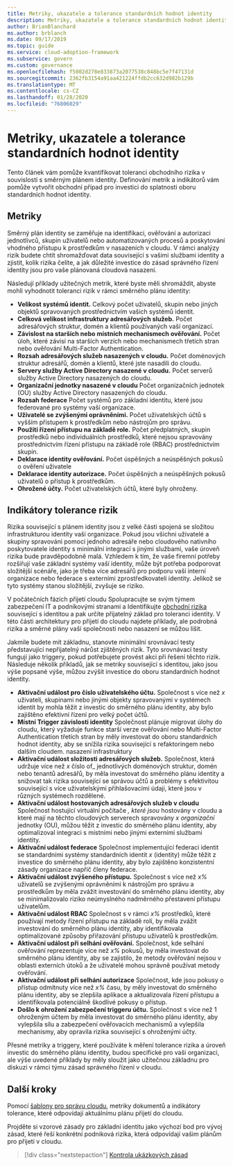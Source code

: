 ```yaml
---
title: Metriky, ukazatele a tolerance standardních hodnot identity
description: Metriky, ukazatele a tolerance standardních hodnot identity
author: BrianBlanchard
ms.author: brblanch
ms.date: 09/17/2019
ms.topic: guide
ms.service: cloud-adoption-framework
ms.subservice: govern
ms.custom: governance
ms.openlocfilehash: f5002d278e833873a2077538c848bc5e7f47131d
ms.sourcegitcommit: 2362fb3154a91aa421224ffdb2cc632d982b129b
ms.translationtype: MT
ms.contentlocale: cs-CZ
ms.lasthandoff: 01/28/2020
ms.locfileid: "76806029"
---
```

# <a name="identity-baseline-metrics-indicators-and-risk-tolerance"></a>Metriky, ukazatele a tolerance standardních hodnot identity

Tento článek vám pomůže kvantifikovat toleranci obchodního rizika v souvislosti s směrným plánem identity. Definování metrik a indikátorů vám pomůže vytvořit obchodní případ pro investici do splatnosti oboru standardních hodnot identity.

## <a name="metrics"></a>Metriky

Směrný plán identity se zaměřuje na identifikaci, ověřování a autorizaci jednotlivců, skupin uživatelů nebo automatizovaných procesů a poskytování vhodného přístupu k prostředkům v nasazeních v cloudu. V rámci analýzy rizik budete chtít shromažďovat data související s vašimi službami identity a zjistit, kolik rizika čelíte, a jak důležité investice do zásad správného řízení identity jsou pro vaše plánovaná cloudová nasazení.

Následují příklady užitečných metrik, které byste měli shromáždit, abyste mohli vyhodnotit toleranci rizik v rámci směrného plánu identity:

- **Velikost systémů identit.** Celkový počet uživatelů, skupin nebo jiných objektů spravovaných prostřednictvím vašich systémů identit.
- **Celková velikost infrastruktury adresářových služeb.** Počet adresářových struktur, domén a klientů používaných vaší organizací.
- **Závislost na starších nebo místních mechanismech ověřování.** Počet úloh, které závisí na starších verzích nebo mechanismech třetích stran nebo ověřování Multi-Factor Authentication.
- **Rozsah adresářových služeb nasazených v cloudu.** Počet doménových struktur adresářů, domén a klientů, které jste nasadili do cloudu.
- **Servery služby Active Directory nasazené v cloudu.** Počet serverů služby Active Directory nasazených do cloudu.
- **Organizační jednotky nasazené v cloudu** Počet organizačních jednotek (OU) služby Active Directory nasazených do cloudu.
- **Rozsah federace** Počet systémů pro základní identitu, které jsou federované pro systémy vaší organizace.
- **Uživatelé se zvýšenými oprávněními.** Počet uživatelských účtů s vyšším přístupem k prostředkům nebo nástrojům pro správu.
- **Použití řízení přístupu na základě role.** Počet předplatných, skupin prostředků nebo individuálních prostředků, které nejsou spravovány prostřednictvím řízení přístupu na základě role (RBAC) prostřednictvím skupin.
- **Deklarace identity ověřování.** Počet úspěšných a neúspěšných pokusů o ověření uživatele
- **Deklarace identity autorizace.** Počet úspěšných a neúspěšných pokusů uživatelů o přístup k prostředkům.
- **Ohrožené účty.** Počet uživatelských účtů, které byly ohroženy.

## <a name="risk-tolerance-indicators"></a>Indikátory tolerance rizik

Rizika související s plánem identity jsou z velké části spojená se složitou infrastrukturou identity vaší organizace. Pokud jsou všichni uživatelé a skupiny spravováni pomocí jednoho adresáře nebo cloudového nativního poskytovatele identity s minimální integrací s jinými službami, vaše úroveň rizika bude pravděpodobně malá. Vzhledem k tím, že vaše firemní potřeby rozšiřují vaše základní systémy vaší identity, může být potřeba podporovat složitější scénáře, jako je třeba více adresářů pro podporu vaší interní organizace nebo federace s externími zprostředkovateli identity. Jelikož se tyto systémy stanou složitější, zvyšuje se riziko.

V počátečních fázích přijetí cloudu Spolupracujte se svým týmem zabezpečení IT a podnikovými stranami a Identifikujte [obchodní rizika](./business-risks.md) související s identitou a pak určíte přijatelný základ pro toleranci identity. V této části architektury pro přijetí do cloudu najdete příklady, ale podrobná rizika a směrné plány vaší společnosti nebo nasazení se můžou lišit.

Jakmile budete mít základnu, stanovte minimální srovnávací testy představující nepřijatelný nárůst zjištěných rizik. Tyto srovnávací testy fungují jako triggery, pokud potřebujete provést akci při řešení těchto rizik. Následuje několik příkladů, jak se metriky související s identitou, jako jsou výše popsané výše, můžou zvýšit investice do oboru standardních hodnot identity.

- **Aktivační událost pro číslo uživatelského účtu.** Společnost s více než _x_ uživateli, skupinami nebo jinými objekty spravovanými v systémech identit by mohla těžit z investic do směrného plánu identity, aby bylo zajištěno efektivní řízení pro velký počet účtů.
- **Místní Trigger závislosti identity** Společnost plánuje migrovat úlohy do cloudu, který vyžaduje funkce starší verze ověřování nebo Multi-Factor Authentication třetích stran by měly investovat do oboru standardních hodnot identity, aby se snížila rizika související s refaktoringem nebo dalším cloudem. nasazení infrastruktury
- **Aktivační událost složitosti adresářových služeb.** Společnost, která udržuje více než _x_ číslo of_ jednotlivých doménových struktur, domén nebo tenantů adresářů, by měla investovat do směrného plánu identity a snižovat tak rizika související se správou účtů a problémy s efektivitou související s více uživatelskými přihlašovacími údaji, které jsou v různých systémech rozdělené.
- **Aktivační událost hostovaných adresářových služeb v cloudu** Společnost hostující virtuální počítače _, které jsou_ hostovány v cloudu a které mají na těchto cloudových serverech spravovány _x organizační_ jednotky (OU), můžou těžit z investic do směrného plánu identity, aby optimalizoval integraci s místními nebo jinými externími službami identity.
- **Aktivační událost federace** Společnost implementující federaci identit se standardními systémy standardních identit _x_ (identity) může těžit z investice do směrného plánu identity, aby bylo zajištěno konzistentní zásady organizace napříč členy federace.
- **Aktivační událost zvýšeného přístupu.** Společnost s více než _x%_ uživatelů se zvýšenými oprávněními k nástrojům pro správu a prostředkům by měla zvážit investování do směrného plánu identity, aby se minimalizovalo riziko neúmyslného nadměrného přestavení přístupu uživatelům.
- **Aktivační událost RBAC** Společnost s v rámci _x%_ prostředků, které používají metody řízení přístupu na základě rolí, by měla zvážit investování do směrného plánu identity, aby identifikovala optimalizované způsoby přiřazování přístupu uživatelů k prostředkům.
- **Aktivační událost při selhání ověřování.** Společnost, kde selhání ověřování reprezentuje více než _x%_ pokusů, by měla investovat do směrného plánu identity, aby se zajistilo, že metody ověřování nejsou v oblasti externích útoků a že uživatelé mohou správně používat metody ověřování.
- **Aktivační událost při selhání autorizace** Společnost, kde jsou pokusy o přístup odmítnuty více než _x%_ času, by měly investovat do směrného plánu identity, aby se zlepšila aplikace a aktualizovala řízení přístupu a identifikovala potenciálně škodlivé pokusy o přístup.
- **Došlo k ohrožení zabezpečení triggeru účtu.** Společnost s více než 1 ohroženým účtem by měla investovat do směrného plánu identity, aby vylepšila sílu a zabezpečení ověřovacích mechanismů a vylepšila mechanismy, aby opravila rizika související s ohroženými účty.

Přesné metriky a triggery, které používáte k měření tolerance rizika a úroveň investic do směrného plánu identity, budou specifické pro vaši organizaci, ale výše uvedené příklady by měly sloužit jako užitečnou základnu pro diskuzi v rámci týmu zásad správného řízení v cloudu.

## <a name="next-steps"></a>Další kroky

Pomocí [šablony pro správu cloudu](./template.md), metriky dokumentů a indikátory tolerance, které odpovídají aktuálnímu plánu přijetí do cloudu.

Projděte si vzorové zásady pro základní identitu jako výchozí bod pro vývoj zásad, které řeší konkrétní podniková rizika, která odpovídají vašim plánům pro přijetí v cloudu.

> [!div class="nextstepaction"]
> [Kontrola ukázkových zásad](./policy-statements.md)
